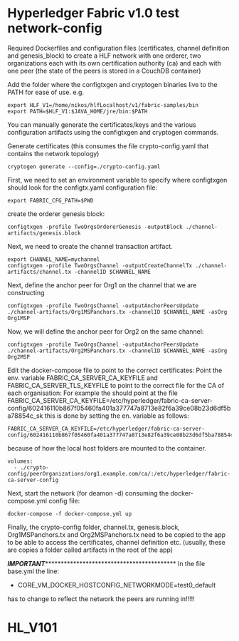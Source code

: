 # Hyperledger Fabric v1.0 test network-config

Required Dockerfiles and configuration files (certificates, channel definition and genesis_block)
to create a HLF network with one orderer, two organizations each with its own certification authority (ca)
and each with one peer (the state of the peers is stored in a CouchDB container)




Add the folder where the configtxgen and cryptogen binaries live to the PATH for ease of use.
e.g.
```
export HLF_V1=/home/nikos/hlfLocalhost/v1/fabric-samples/bin
export PATH=$HLF_V1:$JAVA_HOME/jre/bin:$PATH
```

You can manually generate the certificates/keys and the various configuration artifacts using the configtxgen and cryptogen commands.

Generate certificates (this consumes the file crypto-config.yaml that contains the network topology)
```
cryptogen generate --config=./crypto-config.yaml
```
First, we need to set an environment variable to specify where configtxgen should look for the configtx.yaml configuration file:
```
export FABRIC_CFG_PATH=$PWD
```
create the orderer genesis block:
```
configtxgen -profile TwoOrgsOrdererGenesis -outputBlock ./channel-artifacts/genesis.block
```


Next, we need to create the channel transaction artifact.

```
export CHANNEL_NAME=mychannel
configtxgen -profile TwoOrgsChannel -outputCreateChannelTx ./channel-artifacts/channel.tx -channelID $CHANNEL_NAME
```
Next, define the anchor peer for Org1 on the channel that we are constructing
```
configtxgen -profile TwoOrgsChannel -outputAnchorPeersUpdate ./channel-artifacts/Org1MSPanchors.tx -channelID $CHANNEL_NAME -asOrg Org1MSP
```
Now, we will define the anchor peer for Org2 on the same channel:
```
configtxgen -profile TwoOrgsChannel -outputAnchorPeersUpdate ./channel-artifacts/Org2MSPanchors.tx -channelID $CHANNEL_NAME -asOrg Org2MSP
```

Edit the docker-compose file to point to the correct certificates:
Point the env. variable FABRIC_CA_SERVER_CA_KEYFILE and FABRIC_CA_SERVER_TLS_KEYFILE to point to the correct file for the CA of each organisation:
For example the should point at the file FABRIC_CA_SERVER_CA_KEYFILE=/etc/hyperledger/fabric-ca-server-config/602416110b867f05460fa401a377747a8713e82f6a39ce08b23d6df5ba78854c_sk
this is done by setting the en. variable as follows:
```
FABRIC_CA_SERVER_CA_KEYFILE=/etc/hyperledger/fabric-ca-server-config/602416110b867f05460fa401a377747a8713e82f6a39ce08b23d6df5ba78854c_sk
```
because of how the local host folders are mounted to the container.
```
volumes:
  - ./crypto-config/peerOrganizations/org1.example.com/ca/:/etc/hyperledger/fabric-ca-server-config
```

Next, start the network (for deamon -d) consuming the docker-compose.yml config file:
```
docker-compose -f docker-compose.yml up
```
Finally, the crypto-config folder, channel.tx, genesis.block, Org1MSPanchors.tx and Org2MSPanchors.tx need to
be copied to the app to be able to access the certificates, channel  definition etc.
(usually, these are copies a folder called artifacts in the root of the app)



*******************************IMPORTANT*************************************************************************
In the file base.yml the line:
  - CORE_VM_DOCKER_HOSTCONFIG_NETWORKMODE=test0_default

has to change to reflect the network the peers are running in!!!!!
# HL_V101
